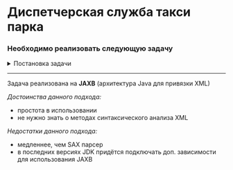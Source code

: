 # Диспетчерская служба такси парка
### Необходимо реализовать следующую задачу
<details>
<summary>Постановка задачи</summary>

Представим диспетчерскую службу небольшого такси парка, в которой есть от **1** до **100** телефонов и от **1** до **10** машин такси.

Диспетчер принимает сообщения от **N** клиентов параллельно и передаёт их **K** исполнителям.
```
1 > N < 100
1 > K < 10
```
Каждый исполнитель просто сохраняет принятое сообщение в свою папку на диске: Например: /1/ , /2/, /3/

Каждый исполнитель после сохранения просто тратит **3** секунды на какую-то работу, после этого снова готов принимать задания.

Диспетчер обязан моментально принять сообщение от клиента, вернуть его идентификатор и гарантировать отправку сообщения исполнителю.

Номер исполнителя диспетчер выбирает из принятого сообщения, определяя его по атрибуту **id** тега **target**. Номер присвоенного идентификатора диспетчер сохраняет в XML в атрибуте **id** тега **dispatched**.

Пример входящего XML (тег message обязателен):
```xml
<?xml version='1.0' encoding='UTF-8'?>
<message>
<target id="1"/>
<sometags>
<data> </data>
<data> </data>
<data> </data>
</sometags>
</message>
```

Пример сохраненного XML:
```xml
<?xml version='1.0' encoding='UTF-8'?>
<message>
<dispatched id="100"/>
<target id="1"/>
<sometags>
<data> </data>
<data> </data>
<data> </data>
</sometags>
</message>
```
**Создать тестовый пример для генерации 1000 сообщений при макcимальных K и N**
</details>
 
---
Задача реализована на **JAXB** (архитектура Java для привязки XML)

*Достоинства данного подхода:*
- простота в использовании
- не нужно знать о методах синтаксического анализа XML

*Недостатки данного подхода:*
- медленнее, чем SAX парсер
- в последних версиях JDK придётся подключать доп. зависимости для использования JAXB
